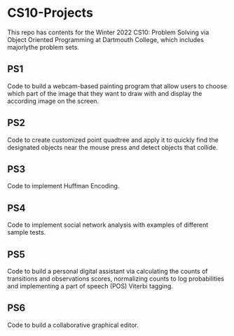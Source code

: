 # CS10-Projects
This repo has contents for the Winter 2022 CS10: Problem Solving via Object Oriented Programming at Dartmouth College, which includes majorlythe problem sets.
## PS1 
Code to build a webcam-based painting program that allow users to choose which part of the image that they want to draw with and display the according image on the screen.
## PS2
Code to create customized point quadtree and apply it to quickly find the designated objects near the mouse press and detect objects that collide. 
## PS3
Code to implement Huffman Encoding.
## PS4
Code to implement social network analysis with examples of different sample tests. 
## PS5
Code to build a personal digital assistant via calculating the counts of  transitions and observations scores, normalizing counts to log probabilities and implementing a part of speech (POS) Viterbi tagging.
## PS6
Code to build a collaborative graphical editor.




